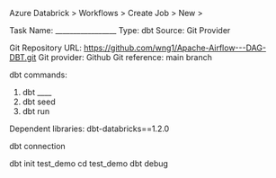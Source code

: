 Azure Databrick > Workflows > Create Job > New >

Task Name: _________________
Type: dbt
Source: Git Provider

Git Repository URL: https://github.com/wng1/Apache-Airflow---DAG-DBT.git
Git provider: Github
Git reference: main
branch

dbt commands: 
1) dbt ____
2) dbt seed
3) dbt run

Dependent libraries: dbt-databricks==1.2.0


dbt connection

dbt init test_demo
cd test_demo
dbt debug

